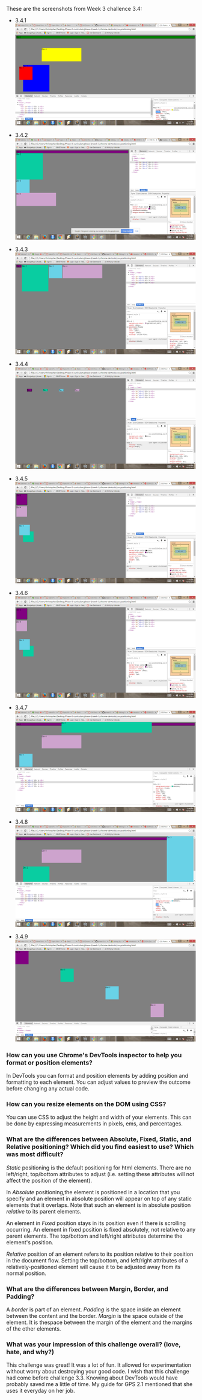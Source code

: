 These are the screenshots from Week 3 challence 3.4:

* 3.4.1  ![3.4.1](imgs/3.4.1.png)

* 3.4.2  ![3.4.2](imgs/3.4.2.png)

* 3.4.3  ![3.4.3](imgs/3.4.3.png)

* 3.4.4  ![3.4.4](imgs/3.4.4.png)

* 3.4.5  ![3.4.5](imgs/3.4.5.png)

* 3.4.6  ![3.4.6](imgs/3.4.6.png)

* 3.4.7  ![3.4.7](imgs/3.4.7.png)

* 3.4.8  ![3.4.8](imgs/3.4.8.png)

* 3.4.9  ![3.4.9](imgs/3.4.9.png)

### How can you use Chrome's DevTools inspector to help you format or position elements?

In DevTools you can format and position elements by adding position and formatting to each element.
You can adjust values to preview the outcome before changing any actual code.

### How can you resize elements on the DOM using CSS?

You can use CSS to adjust the height and width of your elements. This can be done by expressing measurements in pixels, ems, and percentages.

### What are the differences between Absolute, Fixed, Static, and Relative positioning? Which did you find easiest to use? Which was most difficult?

 *Static* positioning is the default positioning for html elements. There are no left/right, top/bottom attributes to adjust (i.e. setting these attributes will not affect the position of the element).

  In *Absolute* positioning,the element is positioned in a location that you specify and an element in absolute position will appear on top of any static elements that it overlaps. Note that such an element is in absolute position *relative* to its parent elements.


  An element in *Fixed* position stays in its position even if there is scrolling occurring. An element in fixed position is fixed absolutely, not relative to any parent elements. The top/bottom and left/right attributes determine the element's position.

  *Relative* position of an element refers to its position relative to their position in the document flow. Setting the top/bottom, and left/right attributes of a relatively-positioned element will cause it to be adjusted away from its normal position.

### What are the differences between Margin, Border, and Padding?

A *border* is part of an element.
*Padding* is the space inside an element between the content and the border.
*Margin* is the space outside of the element.
It is thespace between the margin of the element and the margins of the other elements.

### What was your impression of this challenge overall? (love, hate, and why?)

This challenge was great! It was a lot of fun. It allowed for experimentation without worry about destroying your good code.
I wish that this challenge had come before challenge 3.3. Knowing about DevTools would have probably saved me a little of time.
My guide for GPS 2.1 mentioned that she uses it everyday on her job.

